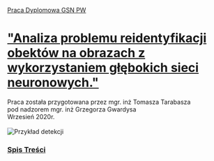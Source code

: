 [Praca Dyplomowa GSN PW](notebooks/Praca_Dyplomowa_Tomasz_Tarabasz.ipynb)
# ["Analiza problemu reidentyfikacji obektów na obrazach z wykorzystaniem głębokich sieci neuronowych."](notebooks/Praca_Dyplomowa_Tomasz_Tarabasz.ipynb)

Praca została przygotowana przez mgr. inż Tomasza Tarabasza<br>
pod nadzorem mgr. inż Grzegorza Gwardysa<br>
Wrzesień 2020r.
<br><br>
![Przykład detekcji](https://github.com/DarekGit/FACES_DNN/blob/master/Figures/Smieszna%20detekcja.png)


<!--NAVIGATION-->
### [Spis Treści](https://github.com/tomektarabasz/Praca_Dyplomowa_Tomasz_Tarabasz/Praca_Dyplomowa_Tomasz_Tarabasz/master/notebooks/Praca_Dyplomowa_Tomasz_Tarabasz.ipynb)
